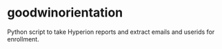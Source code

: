 goodwinorientation
==================

Python script to take Hyperion reports and extract emails and userids for enrollment.
